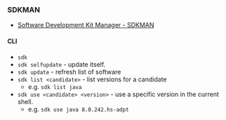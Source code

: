 ### SDKMAN

* [Software Development Kit Manager - SDKMAN](https://sdkman.io/)

#### CLI

* `sdk`
* `sdk selfupdate` - update itself.
* `sdk update` - refresh list of software
* `sdk list <candidate>` - list versions for a candidate
  * e.g. `sdk list java`
* `sdk use <candidate> <version>` - use a specific version in the current shell.
  * e.g. `sdk use java 8.0.242.hs-adpt`
